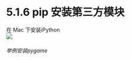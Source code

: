 # 5.1.6 pip 安装第三方模块

在 Mac 下安装iPython<br />![](https://upload-images.jianshu.io/upload_images/1086206-febe34d16feafe5b.png?imageMogr2/auto-orient/strip%7CimageView2/2/w/1240#width=)
<a name="cip4om"></a>
###### [](#cip4om)举例安装pygame

